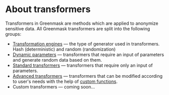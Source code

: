 # About transformers

Transformers in Greenmask are methods which are applied to anonymize sensitive data. All Greenmask transformers are
split into the following groups:

- [Transformation engines](transformation_engines.md) — the type of generator used in transformers. Hash (deterministic)
  and random (randomization)
- [Dynamic parameters](dynamic_parameters.md) — transformers that require an input of parameters and generate
  random data based on them.
- [Standard transformers](standard_transformers/index.md) — transformers that require only an input of parameters.
- [Advanced transformers](advanced_transformers/index.md) — transformers that can be modified according to user's needs
  with the help of [custom functions](advanced_transformers/custom_functions/index.md).
- Custom transformers — coming soon...
